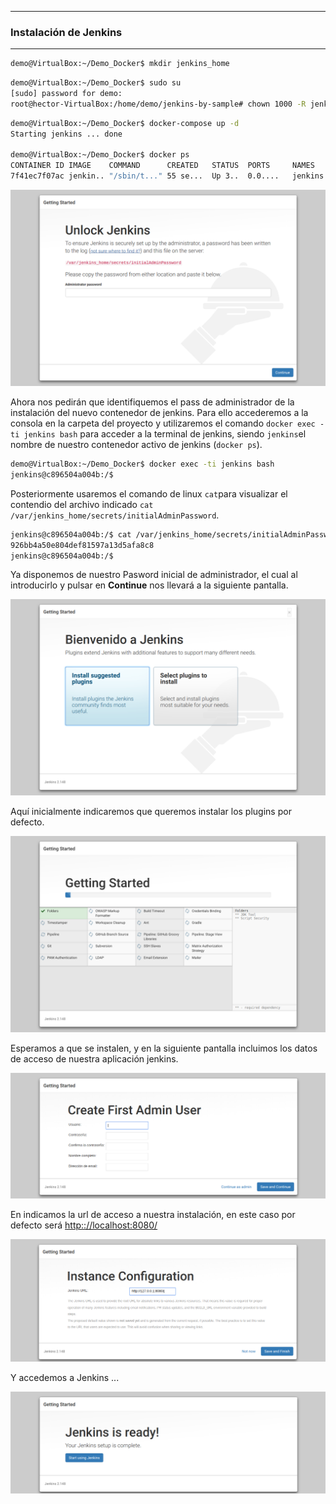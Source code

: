 ---------------------------------------------------------

### Instalación de Jenkins

---------------------------------------------------------

```bash
demo@VirtualBox:~/Demo_Docker$ mkdir jenkins_home
``` 

```bash
demo@VirtualBox:~/Demo_Docker$ sudo su
[sudo] password for demo:
root@hector-VirtualBox:/home/demo/jenkins-by-sample# chown 1000 -R jenkins_home
```

```bash
demo@VirtualBox:~/Demo_Docker$ docker-compose up -d
Starting jenkins ... done

demo@VirtualBox:~/Demo_Docker$ docker ps
CONTAINER ID IMAGE    COMMAND      CREATED   STATUS  PORTS     NAMES
7f41ec7f07ac jenkin.. "/sbin/t..." 55 se...  Up 3..  0.0....   jenkins
```

![./img/0001.png](./img/0001.png)

Ahora nos pedirán que identifiquemos el pass de administrador de la instalación del nuevo contenedor de jenkins. Para ello accederemos a la consola en la carpeta del proyecto y utilizaremos el comando `docker exec -ti jenkins bash` para acceder a la terminal de jenkins, siendo `jenkins`el nombre de nuestro contenedor activo de jenkins (`docker ps`).

```bash
demo@VirtualBox:~/Demo_Docker$ docker exec -ti jenkins bash
jenkins@c896504a004b:/$
```

Posteriormente usaremos el comando de linux `cat`para visualizar el contendio del archivo indicado `cat /var/jenkins_home/secrets/initialAdminPassword`.

```bash
jenkins@c896504a004b:/$ cat /var/jenkins_home/secrets/initialAdminPassword
926bb4a50e804def81597a13d5afa8c8
jenkins@c896504a004b:/$
```

Ya disponemos de nuestro Pasword inicial de administrador, el cual al introducirlo y pulsar en **Continue** nos llevará a la siguiente pantalla.

![./img/0002.png](./img/0002.png)

Aquí inicialmente indicaremos que queremos instalar los plugins por defecto.

![./img/0003.png](./img/0003.png)

Esperamos a que se instalen, y en la siguiente pantalla incluimos los datos de acceso de nuestra aplicación jenkins.

![./img/0004.png](./img/0004.png)

En indicamos la url de acceso a nuestra instalación, en este caso por defecto será [http:://localhost:8080/](http:://localhost:8080/)

![./img/0005.png](./img/0005.png)

Y accedemos a Jenkins ...

![./img/0006.png](./img/0006.png)